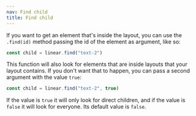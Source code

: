 ```yaml
---
nav: Find child
title: Find child
---
```


If you want to get an element that's inside the layout, you can use the `.find(id)` method passing the id of the element as argument, like so:

```javascript
const child = linear.find("text-2")
```

This function will also look for elements that are inside layouts that your layout contains. If you don't want that to happen, you can pass a second argument with the value `true`:

```javascript
const child = linear.find("text-2", true)
```

If the value is `true` it will only look for direct children, and if the value is `false` it will look for everyone. Its default value is `false`.
